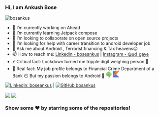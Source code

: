 ### Hi, I am Ankush Bose
<p align="left"> <img src="https://komarev.com/ghpvc/?username=bosankus&label=Views&color=blue&style=plastic" alt="bosankus" /> </p>

- 🔭 I’m currently working on Ahead
- 🌱 I’m currently learning Jetpack compose
- 👯 I’m looking to collaborate on open source projects
- 🤔 I’m looking for help with career transition to android developer job
- 💬 Ask me about Android , Terrorist financing & Tax heavens😉
- 📫 How to reach me: [Linkedin - boseankus](https://www.linkedin.com/in/boseankus) | [Instagram - @ud_gaye](https://www.instagram.com/ud_gaye/)
- ⚡ Critical fact: Lockdown turned me tripple digit weighing person 🤯
- 💼 Real fact: My job profile belongs to Financial Crime Department of a Bank 😶 But my passion belongs to Android 🤩 <code><img height="20" src="https://raw.githubusercontent.com/github/explore/80688e429a7d4ef2fca1e82350fe8e3517d3494d/topics/android/android.png"></code> <code><img height="20" src="https://raw.githubusercontent.com/github/explore/80688e429a7d4ef2fca1e82350fe8e3517d3494d/topics/kotlin/kotlin.png"></code> 

[![Linkedin: boseankus](https://img.shields.io/badge/-Ankush-blue?style=flat-square&logo=Linkedin&logoColor=white&link=https://www.linkedin.com/in/boseankus/)](https://www.linkedin.com/in/boseankus/) | [![GitHub bosankus](https://img.shields.io/github/followers/bosankus?label=follow&style=social)](https://github.com/bosankus)


<a href="https://github.com/bosankus">
  <img align="center" src="https://github-readme-stats.vercel.app/api/top-langs/?username=bosankus&theme=dark&hide_langs_below=1" />
</a>
<a href="https://github.com/bosankus/Ahead">
 <img align="center" src="https://github-readme-stats.vercel.app/api/pin/?username=bosankus&repo=Ahead&theme=dark" />
</a>

### Show some ❤️ by starring some of the repositories!

